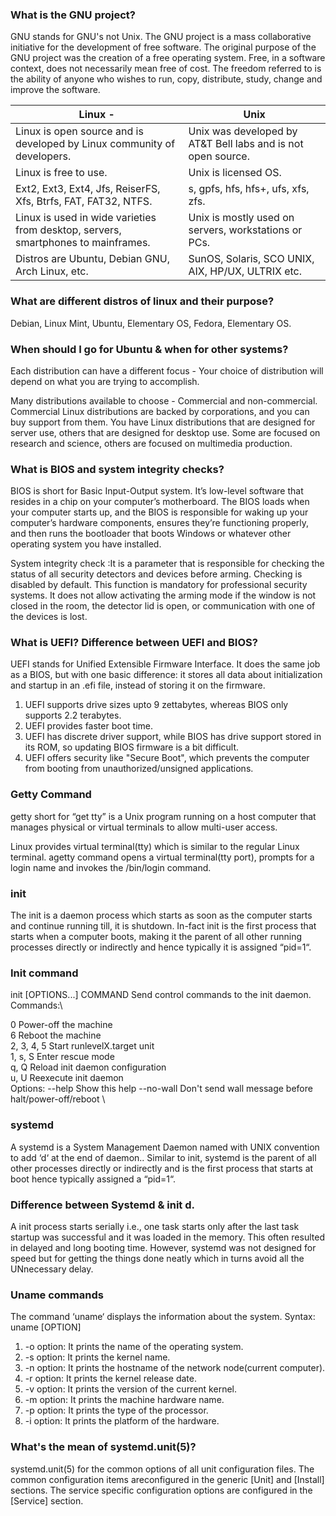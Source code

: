 ### What is the GNU project?
GNU stands for GNU's not Unix. 
The GNU project is a mass collaborative initiative for the development of free software. 
The original purpose of the GNU project was the creation of a free operating system. Free, in a software context, does not necessarily mean free of cost. 
The freedom referred to is the ability of anyone who wishes to run, copy, distribute, study, change and improve the software.

| Linux  - | Unix |
|  - | --------------------------- |
| Linux is open source and is developed by Linux community of developers. |Unix was developed by AT&T Bell labs and is not open source.|
| Linux is free to use. |Unix is licensed OS.|
| Ext2, Ext3, Ext4, Jfs, ReiserFS, Xfs, Btrfs, FAT, FAT32, NTFS. | s, gpfs, hfs, hfs+, ufs, xfs, zfs.|
| Linux is used in wide varieties from desktop, servers, smartphones to mainframes. | Unix is mostly used on servers, workstations or PCs.|
| Distros are Ubuntu, Debian GNU, Arch Linux, etc.| SunOS, Solaris, SCO UNIX, AIX, HP/UX, ULTRIX etc.|

### What are different distros of linux and their purpose?
Debian,
Linux Mint,
Ubuntu,
Elementary OS,
Fedora,
Elementary OS.

### When should I go for Ubuntu & when for other systems?


Each distribution can have a different focus - Your choice of distribution will depend on what you are trying to accomplish.

Many distributions available to choose - Commercial and non-commercial. Commercial Linux distributions are backed by corporations, and you can buy support from    them. You have Linux distributions that are designed for server use, others that are designed for desktop use. Some are focused on research and science, others    are focused on multimedia production.
  
### What is BIOS and system integrity checks?
BIOS is short for Basic Input-Output system. It’s low-level software that resides in a chip on your computer’s motherboard. The BIOS loads when your computer starts up, and the BIOS is responsible for waking up your computer’s hardware components, ensures they’re functioning properly, and then runs the bootloader that boots Windows or whatever other operating system you have installed.

 System integrity check :It is a parameter that is responsible for checking the status of all security detectors and devices before arming. Checking is disabled by default.
This function is mandatory for professional security systems. It does not allow activating the arming mode if the window is not closed in the room, the detector lid is open, or communication with one of the devices is lost.


### What is UEFI? Difference between UEFI and BIOS?
UEFI stands for Unified Extensible Firmware Interface. It does the same job as a BIOS, but with one basic difference: it stores all data about initialization and startup in an .efi file, instead of storing it on the firmware.
1. UEFI supports drive sizes upto 9 zettabytes, whereas BIOS only supports 2.2 terabytes.
2. UEFI provides faster boot time.
3. UEFI has discrete driver support, while BIOS has drive support stored in its ROM, so updating BIOS firmware is a bit difficult.
4. UEFI offers security like "Secure Boot", which prevents the computer from booting from unauthorized/unsigned applications.


### Getty Command
getty short for “get tty” is a Unix program running on a host computer that manages physical or virtual terminals to allow multi-user access. 

Linux provides virtual terminal(tty) which is similar to the regular Linux terminal. agetty command opens a virtual terminal(tty port), prompts for a login name and invokes the /bin/login command. 

### init 
The init is a daemon process which starts as soon as the computer starts and continue running till, it is shutdown. In-fact init is the first process that starts when a computer boots, making it the parent of all other running processes directly or indirectly and hence typically it is assigned “pid=1“.
### Init command
init [OPTIONS...] COMMAND
Send control commands to the init daemon.
Commands:\

0 Power-off the machine \
6 Reboot the machine \
2, 3, 4, 5 Start runlevelX.target unit \
1, s, S Enter rescue mode \
q, Q Reload init daemon configuration \
u, U Reexecute init daemon \
Options:
--help Show this help
--no-wall Don't send wall message before halt/power-off/reboot \

### systemd
A systemd is a System Management Daemon named with UNIX convention to add ‘d‘ at the end of daemon.. Similar to init, systemd is the parent of all other processes directly or indirectly and is the first process that starts at boot hence typically assigned a “pid=1“.

### Difference between Systemd & init d.
A init process starts serially i.e., one task starts only after the last task startup was successful and it was loaded in the memory. This often resulted in delayed and long booting time. However, systemd was not designed for speed but for getting the things done neatly which in turns avoid all the UNnecessary delay.

### Uname commands
The command ‘uname‘ displays the information about the system.
Syntax: uname [OPTION]
1. -o option: It prints the name of the operating system.
2. -s option: It prints the kernel name.
3. -n option: It prints the hostname of the network node(current computer).
4. -r option: It prints the kernel release date.
5. -v option: It prints the version of the current kernel.
6. -m option: It prints the machine hardware name.
7. -p option: It prints the type of the processor.
8. -i option: It prints the platform of the hardware.


### What's the  mean of  systemd.unit(5)?
systemd.unit(5) for the common options of all unit configuration files. The common configuration items areconfigured in the generic [Unit] and [Install] sections. The service specific configuration options are configured in the [Service] section.













